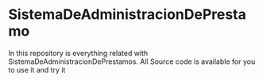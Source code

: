 # SistemaDeAdministracionDePrestamo
In this repository is everything related with SistemaDeAdministracionDePrestamos. All Source code is available for you to use it and try it
